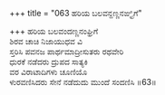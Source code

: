 +++
title = "063 ಹರಿಯ ಬಲವನ್ದಣ್ಣನಙ್ಘ್ರಿಗೆ"

+++
ಹರಿಯ ಬಲವಂದಣ್ಣನಂಘ್ರಿಗೆ  
ಶಿರವ ಚಾಚಿ ನಿಜಾಯುಧವ ವಿ  
ಸ್ತರಿಸಿ ಪವನಜ ಪಾರ್ಥಮಾದ್ರೀಸುತರು ರಥವೇರಿ  
ಧುರಕೆ ನಡೆದರು ದ್ರುಪದ ಸಾತ್ಯಕಿ  
ವರ ವಿರಾಟಾದಿಗಳು ಚೂಣಿಯೊ  
ಳುರವಣಿಸಿದರು ಸೇನೆ ನಡೆದುದು ಮುಂದೆ ಸಂದಣಿಸಿ     ॥63॥